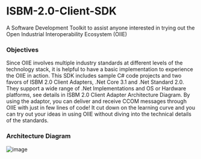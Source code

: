 # ISBM-2.0-Client-SDK

A Software Development Toolkit to assist anyone interested in trying out the Open Industrial Interoperability Ecosystem (OIIE)

### Objectives

Since OIIE involves multiple industry standards at different levels of the technology stack, it is helpful to have a basic implementation to experience the OIIE in action. This SDK includes sample C# code projects and two favors of ISBM 2.0 Client Adapters, .Net Core 3.1 and .Net Standard 2.0. They support a wide range of .Net Implementations and OS or Hardware platforms, see details in ISBM 2.0 Client Adapter Architecture Diagram. By using the adaptor, you can deliver and receive CCOM messages through OIIE with just in few lines of code! It cut down on the learning curve and you can try out your ideas in using OIIE without diving into the technical details of the standards.

### Architecture Diagram

![image](/Documents/Images/Architecture_Diagram)
